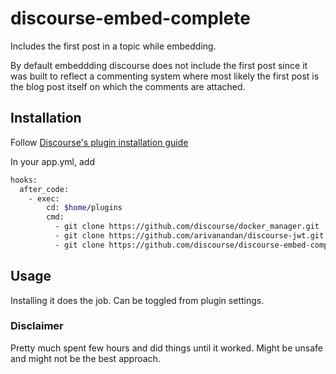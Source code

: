 # discourse-embed-complete
Includes the first post in a topic while embedding.

By default embeddding discourse does not include the first post since it was built to reflect a commenting system where most likely the first post is the blog post itself on which the comments are attached.

## Installation
Follow [Discourse's plugin installation guide](https://meta.discourse.org/t/install-a-plugin/19157)

In your app.yml, add
```sh
hooks:
  after_code:
    - exec:
        cd: $home/plugins
        cmd:
          - git clone https://github.com/discourse/docker_manager.git
          - git clone https://github.com/arivanandan/discourse-jwt.git
          - git clone https://github.com/discourse/discourse-embed-complete.git
```

## Usage
Installing it does the job. Can be toggled from plugin settings.

### Disclaimer
Pretty much spent few hours and did things until it worked. Might be unsafe and might not be the best approach.
